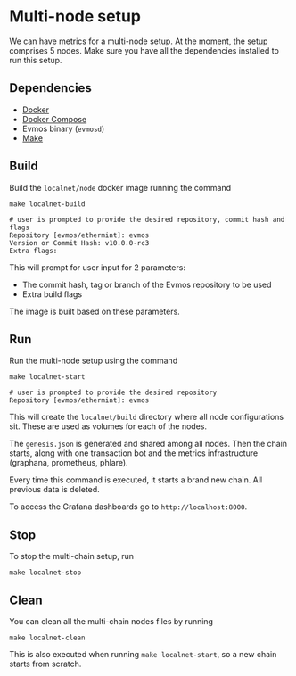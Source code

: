 # Multi-node setup

We can have metrics for a multi-node setup.
At the moment, the setup comprises 5 nodes.
Make sure you have all the dependencies installed to run this setup.

## Dependencies

- [Docker](https://docs.docker.com/get-docker/)
- [Docker Compose](https://docker-docs.netlify.app/compose/install/)
- Evmos binary (`evmosd`)
- [Make](https://www.gnu.org/software/make/)

## Build

Build the `localnet/node` docker image running the command

```shell
make localnet-build

# user is prompted to provide the desired repository, commit hash and flags
Repository [evmos/ethermint]: evmos
Version or Commit Hash: v10.0.0-rc3
Extra flags: 
```

This will prompt for user input for 2 parameters:

- The commit hash, tag or branch of the Evmos repository to be used
- Extra build flags

The image is built based on these parameters.

## Run

Run the multi-node setup using the command

```shell
make localnet-start

# user is prompted to provide the desired repository
Repository [evmos/ethermint]: evmos
```

This will create the `localnet/build` directory where all node configurations sit.
These are used as volumes for each of the nodes.

The `genesis.json` is generated and shared among all nodes.
Then the chain starts, along with one transaction bot and the metrics infrastructure (graphana, prometheus, phlare).

Every time this command is executed, it starts a brand new chain. All previous data is deleted.

To access the Grafana dashboards go to `http://localhost:8000`.

## Stop

To stop the multi-chain setup, run

```shell
make localnet-stop
```

## Clean

You can clean all the multi-chain nodes files by running

```shell
make localnet-clean
```

This is also executed when running `make localnet-start`, so a new chain starts from scratch.
